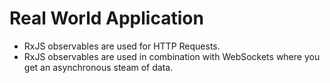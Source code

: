 # Real World Application

- RxJS observables are used for HTTP Requests.
- RxJS observables are used in combination with WebSockets where you get an asynchronous steam of data.